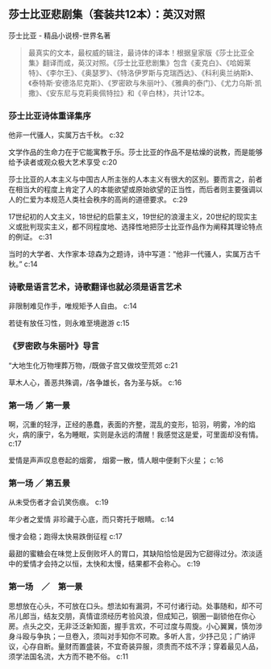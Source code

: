## 莎士比亚悲剧集（套装共12本）：英汉对照

莎士比亚  -  精品小说榜-世界名著

> 最真实的文本，最权威的辑注，最诗体的译本！根据皇家版《莎士比亚全集》翻译而成，英汉对照。《莎士比亚悲剧集》包含《麦克白》、《哈姆莱特》、《李尔王》、《奥瑟罗》、《特洛伊罗斯与克瑞西达》、《科利奥兰纳斯》、《泰特斯·安德洛尼克斯》、《罗密欧与朱丽叶》、《雅典的泰门》、《尤力乌斯·凯撒》、《安东尼与克莉奥佩特拉》和《辛白林》，共计12本。

### 莎士比亚诗体重译集序

他非一代骚人，实属万古千秋。 c:32

文学作品的生命力在于它能寓教于乐。莎士比亚的作品不是枯燥的说教，而是能够给予读者或观众极大艺术享受 c:20

莎士比亚的人本主义与中国古人所主张的人本主义有很大的区别。要而言之，前者在相当大的程度上肯定了人的本能欲望或原始欲望的正当性，而后者则主要强调以人的仁爱为本规范人类社会秩序的高尚的道德要求。 c:29

17世纪初的人文主义，18世纪的启蒙主义，19世纪的浪漫主义，20世纪的现实主义或批判现实主义，都不同程度地、选择性地把莎士比亚作品作为阐释其理论特点的例证。 c:31

当时的大学者、大作家本·琼森为之题诗，诗中写道：“他非一代骚人，实属万古千秋。” c:14

### 诗歌是语言艺术，诗歌翻译也就必须是语言艺术

非限制难见作手，唯规矩予人自由。 c:14

若徒有放任习性，则永难至境遨游 c:15

### 《罗密欧与朱丽叶》导言

“大地生化万物埋葬万物，/既做子宫又做坟茔荒郊 c:21

草木人心，善恶共殊调，/各争雄长，各为圣与妖。 c:16

### 第一场 ／ 第一景

啊，沉重的轻浮，正经的愚蠢，表面的齐整，混乱的变形，铅羽，明雾，冷的焰火，病的康宁，名为睡眠，实则是永远的清醒！我感觉这是爱，可里面却没有情。 c:17

爱情是声声叹息卷起的烟雾，
烟雾一散，情人眼中便剩下火星；
 c:16

### 第一场 ／ 第五景

从未受伤者才会讥笑伤痕。 c:19

年少者之爱情
非珍藏于心底，而只寄托于眼睛。 c:14

慢才会稳；跑得太快易跌倒征程 c:17

最甜的蜜糖会在味觉上反倒败坏人的胃口，其缺陷恰恰是因为它甜得过分。浓淡适中的爱情才会持之以恒，太快和太慢，结果都不会称心。 c:19

### 第一场　／　第一景

思想放在心头，不可放在口头。想法如有漏洞，不可付诸行动。处事随和，却不可吊儿郎当，结友交朋，真情谊须经历考验风浪，但成知己，钢圈一副锁他在你心房。点头之交，无非泛泛新知面，握手言欢，不可过度与周旋。小心翼翼，慎勿涉身斗殴与争执；一旦卷入，须叫对手知你不可欺。多听人言，少抒己见；广纳评议，心存自断。量财而置盛装，不宜奇装异服，须贵而不炫不浮；穿着最见人品，须学法国名流，大方而不艳不俗。 c:11
